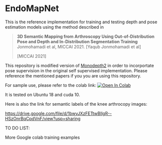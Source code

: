 
# EndoMapNet
This is the reference implementation for training and testing depth and pose estimation models using the method described in

> **3D Semantic Mapping from Arthroscopy Using Out-of-Distribution Pose and Depth and In-Distribution Segmentation Training**
Jonmohamadi et al, MICCAI 2021.
> [Yaqub Jonmohamadi et al]
>
> [MICCAI 2021]

This repository is modified version of [Monodepth2](https://github.com/nianticlabs/monodepth2) in order to incorportate pose supervision in the original self supervised implementation. Please reference the mentioned papers if you you are using this repository. 

For sample use, please refer to the colab link:
[![Open In Colab](https://colab.research.google.com/assets/colab-badge.svg)](https://colab.research.google.com/drive/13wVWBbMGv6unxN-NunVLSbl9ywwTdY8X?usp=sharing)



It is tested on Ubuntu 18 and cuda 10. 


Here is also the link for semantic labels of the knee arthrocopy images:

https://drive.google.com/file/d/1bwvJXzFETtwBIlgR--HSzOnrBqCpdVnF/view?usp=sharing

TO DO LIST:

More Google colab training examples

